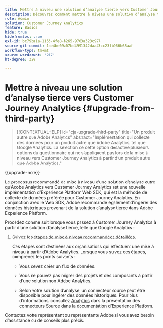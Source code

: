 ```yaml
---
title: Mettre à niveau une solution d’analyse tierce vers Customer Journey Analytics
description: Découvrez comment mettre à niveau une solution d’analyse tierce vers Customer Journey Analytics
role: Admin
solution: Customer Journey Analytics
feature: Basics
hide: true
hidefromtoc: true
exl-id: bc79ba1a-1153-4fe8-b265-9703a323c977
source-git-commit: 1ae4be09a07bd4991342daa43cc23fb966b68aaf
workflow-type: tm+mt
source-wordcount: '237'
ht-degree: 32%

---
```


# Mettre à niveau une solution d’analyse tierce vers Customer Journey Analytics {#upgrade-from-third-party}

<!-- markdownlint-disable MD034 -->

>[!CONTEXTUALHELP]
>id="cja-upgrade-third-party"
>title="Un produit autre que Adobe Analytics"
>abstract="Implémentation qui collecte des données pour un produit autre que Adobe Analytics, tel que Google Analytics. La sélection de cette option désactive plusieurs options du questionnaire qui ne s’appliquent pas lors de la mise à niveau vers Customer Journey Analytics à partir d’un produit autre que Adobe Analytics."

<!-- markdownlint-enable MD034 -->

{{upgrade-note}}

Le processus recommandé de mise à niveau d’une solution d’analyse autre qu’Adobe Analytics vers Customer Journey Analytics est une nouvelle implémentation d’Experience Platform Web SDK, qui est la méthode de collecte de données préférée pour Customer Journey Analytics. En conjonction avec le Web SDK, Adobe recommande également d’ingérer des données historiques provenant de la solution d’analyse tierce dans Adobe Experience Platform.

<!-- After you have enough historical data using the Experience Platform Web SDK and you have fully transitioned to Customer Journey Analytics, the Analytics source connector can be turned off and the Web SDK can be used exclusively. -->

Procédez comme suit lorsque vous passez à Customer Journey Analytics à partir d’une solution d’analyse tierce, telle que Google Analytics :

1. Suivez les [étapes de mise à niveau recommandées détaillées](/help/getting-started/cja-upgrade/cja-upgrade-recommendations.md#detailed-recommended-upgrade-steps).

   Ces étapes sont destinées aux organisations qui effectuent une mise à niveau à partir d’Adobe Analytics. Lorsque vous suivez ces étapes, comprenez les points suivants :

   * Vous devez créer un flux de données.

   * Vous ne pouvez pas migrer des projets et des composants à partir d’une solution non Adobe Analytics.

   * Selon votre solution d’analyse, un connecteur source peut être disponible pour ingérer des données historiques. Pour plus d’informations, consultez [Analytics](https://experienceleague.adobe.com/en/docs/experience-platform/sources/home#analytics) dans la présentation des connecteurs Source [](https://experienceleague.adobe.com/en/docs/experience-platform/sources/home) dans la documentation d’Experience Platform.


Contactez votre représentant ou représentante Adobe si vous avez besoin d’assistance ou de conseils plus précis.

